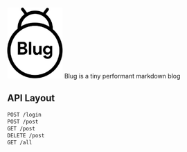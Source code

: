 <img src="./icons/blug-icon.svg" alt="blug-icon" width="128px"></img> 
Blug is a tiny performant markdown blog
## API Layout
```
POST /login
POST /post
GET /post
DELETE /post
GET /all
```
